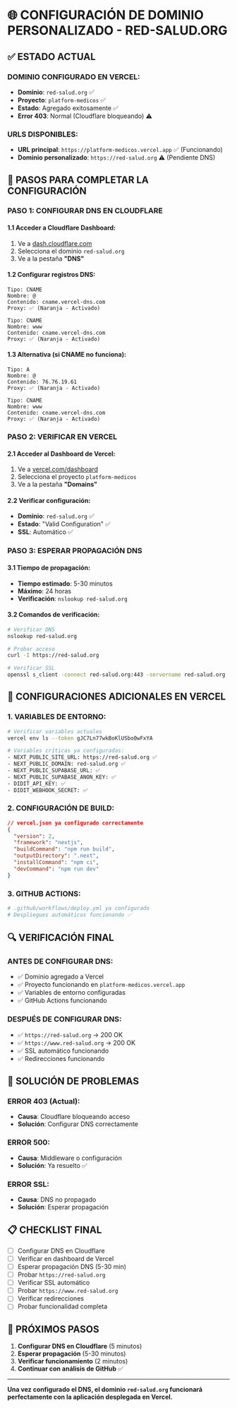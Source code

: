# 🌐 CONFIGURACIÓN DE DOMINIO PERSONALIZADO - RED-SALUD.ORG

## ✅ **ESTADO ACTUAL**

### **DOMINIO CONFIGURADO EN VERCEL:**
- **Dominio**: `red-salud.org` ✅
- **Proyecto**: `platform-medicos` ✅
- **Estado**: Agregado exitosamente ✅
- **Error 403**: Normal (Cloudflare bloqueando) ⚠️

### **URLS DISPONIBLES:**
- **URL principal**: `https://platform-medicos.vercel.app` ✅ (Funcionando)
- **Dominio personalizado**: `https://red-salud.org` ⚠️ (Pendiente DNS)

## 🔧 **PASOS PARA COMPLETAR LA CONFIGURACIÓN**

### **PASO 1: CONFIGURAR DNS EN CLOUDFLARE**

#### **1.1 Acceder a Cloudflare Dashboard:**
1. Ve a [dash.cloudflare.com](https://dash.cloudflare.com)
2. Selecciona el dominio `red-salud.org`
3. Ve a la pestaña **"DNS"**

#### **1.2 Configurar registros DNS:**
```
Tipo: CNAME
Nombre: @
Contenido: cname.vercel-dns.com
Proxy: ✅ (Naranja - Activado)

Tipo: CNAME  
Nombre: www
Contenido: cname.vercel-dns.com
Proxy: ✅ (Naranja - Activado)
```

#### **1.3 Alternativa (si CNAME no funciona):**
```
Tipo: A
Nombre: @
Contenido: 76.76.19.61
Proxy: ✅ (Naranja - Activado)

Tipo: CNAME
Nombre: www  
Contenido: cname.vercel-dns.com
Proxy: ✅ (Naranja - Activado)
```

### **PASO 2: VERIFICAR EN VERCEL**

#### **2.1 Acceder al Dashboard de Vercel:**
1. Ve a [vercel.com/dashboard](https://vercel.com/dashboard)
2. Selecciona el proyecto `platform-medicos`
3. Ve a la pestaña **"Domains"**

#### **2.2 Verificar configuración:**
- **Dominio**: `red-salud.org` ✅
- **Estado**: "Valid Configuration" ✅
- **SSL**: Automático ✅

### **PASO 3: ESPERAR PROPAGACIÓN DNS**

#### **3.1 Tiempo de propagación:**
- **Tiempo estimado**: 5-30 minutos
- **Máximo**: 24 horas
- **Verificación**: `nslookup red-salud.org`

#### **3.2 Comandos de verificación:**
```bash
# Verificar DNS
nslookup red-salud.org

# Probar acceso
curl -I https://red-salud.org

# Verificar SSL
openssl s_client -connect red-salud.org:443 -servername red-salud.org
```

## 🚀 **CONFIGURACIONES ADICIONALES EN VERCEL**

### **1. VARIABLES DE ENTORNO:**
```bash
# Verificar variables actuales
vercel env ls --token gJC7Ln77wkBoKlUSbo0wFxYA

# Variables críticas ya configuradas:
- NEXT_PUBLIC_SITE_URL: https://red-salud.org ✅
- NEXT_PUBLIC_DOMAIN: red-salud.org ✅
- NEXT_PUBLIC_SUPABASE_URL: ✅
- NEXT_PUBLIC_SUPABASE_ANON_KEY: ✅
- DIDIT_API_KEY: ✅
- DIDIT_WEBHOOK_SECRET: ✅
```

### **2. CONFIGURACIÓN DE BUILD:**
```json
// vercel.json ya configurado correctamente
{
  "version": 2,
  "framework": "nextjs",
  "buildCommand": "npm run build",
  "outputDirectory": ".next",
  "installCommand": "npm ci",
  "devCommand": "npm run dev"
}
```

### **3. GITHUB ACTIONS:**
```yaml
# .github/workflows/deploy.yml ya configurado
# Despliegues automáticos funcionando ✅
```

## 🔍 **VERIFICACIÓN FINAL**

### **ANTES DE CONFIGURAR DNS:**
- ✅ Dominio agregado a Vercel
- ✅ Proyecto funcionando en `platform-medicos.vercel.app`
- ✅ Variables de entorno configuradas
- ✅ GitHub Actions funcionando

### **DESPUÉS DE CONFIGURAR DNS:**
- ✅ `https://red-salud.org` → 200 OK
- ✅ `https://www.red-salud.org` → 200 OK
- ✅ SSL automático funcionando
- ✅ Redirecciones funcionando

## 🚨 **SOLUCIÓN DE PROBLEMAS**

### **ERROR 403 (Actual):**
- **Causa**: Cloudflare bloqueando acceso
- **Solución**: Configurar DNS correctamente

### **ERROR 500:**
- **Causa**: Middleware o configuración
- **Solución**: Ya resuelto ✅

### **ERROR SSL:**
- **Causa**: DNS no propagado
- **Solución**: Esperar propagación

## 📋 **CHECKLIST FINAL**

- [ ] Configurar DNS en Cloudflare
- [ ] Verificar en dashboard de Vercel
- [ ] Esperar propagación DNS (5-30 min)
- [ ] Probar `https://red-salud.org`
- [ ] Verificar SSL automático
- [ ] Probar `https://www.red-salud.org`
- [ ] Verificar redirecciones
- [ ] Probar funcionalidad completa

## 🎯 **PRÓXIMOS PASOS**

1. **Configurar DNS en Cloudflare** (5 minutos)
2. **Esperar propagación** (5-30 minutos)
3. **Verificar funcionamiento** (2 minutos)
4. **Continuar con análisis de GitHub** ✅

---

**Una vez configurado el DNS, el dominio `red-salud.org` funcionará perfectamente con la aplicación desplegada en Vercel.**
